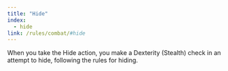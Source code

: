 ```yaml
---
title: "Hide"
index:
  - hide
link: /rules/combat/#hide
---
```

When you take the Hide action, you make a Dexterity (Stealth) check in an attempt to hide, following the rules for hiding.
